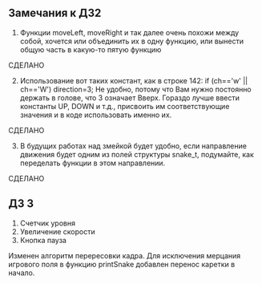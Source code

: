 ## Замечания к ДЗ2

1. Функции moveLeft, moveRight и так далее очень похожи между собой, хочется или объединить их в одну функцию, или вынести общую часть в какую-то пятую функцию

СДЕЛАНО

2. Использование вот таких констант, как в строке 142:
if (ch=='w' || ch=='W') direction=3;
Не удобно, потому что Вам нужно постоянно держать в голове, что 3 означает Вверх. Гораздо лучше ввести константы UP, DOWN и т.д., присвоить им соответствующие значения и в коде использовать именно их.

СДЕЛАНО

3. В будущих работах над змейкой будет удобно, если направление движения будет одним из полей структуры snake_t, подумайте, как переделать функции в этом направлении. 

СДЕЛАНО

## ДЗ 3
1. Счетчик уровня
2. Увеличение скорости
3. Кнопка пауза

Изменен алгоритм перересовки кадра. Для исключения мерцания игрового поля в функцию printSnake добавлен перенос каретки в начало.

